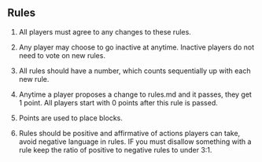 ## Rules

1. All players must agree to any changes to these rules.

2. Any player may choose to go inactive at anytime. Inactive players do not need to vote on new rules.

3. All rules should have a number, which counts sequentially up with each new rule.

4. Anytime a player proposes a change to rules.md and it passes, they get 1 point. All players start with 0 points after this rule is passed.

5. Points are used to place blocks.

6. Rules should be positive and affirmative of actions players can take, avoid negative language in rules. IF you must disallow something with a rule keep the ratio of positive to negative rules to under 3:1. 
